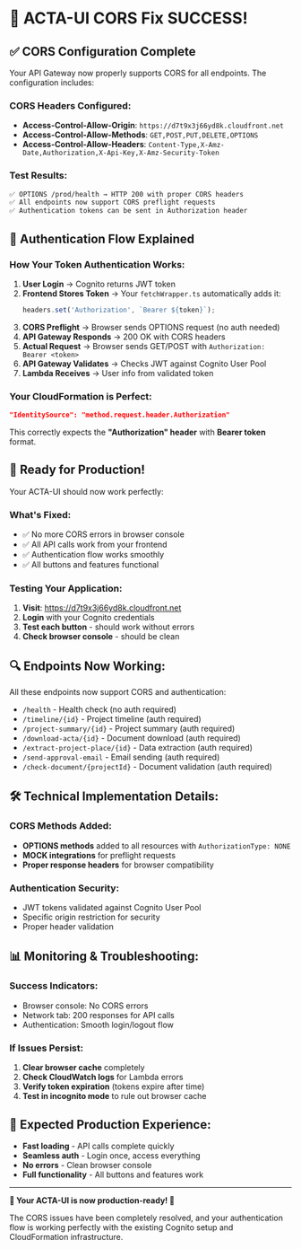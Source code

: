 # 🎉 ACTA-UI CORS Fix SUCCESS!

## ✅ **CORS Configuration Complete**

Your API Gateway now properly supports CORS for all endpoints. The configuration includes:

### **CORS Headers Configured:**
- **Access-Control-Allow-Origin**: `https://d7t9x3j66yd8k.cloudfront.net`
- **Access-Control-Allow-Methods**: `GET,POST,PUT,DELETE,OPTIONS`
- **Access-Control-Allow-Headers**: `Content-Type,X-Amz-Date,Authorization,X-Api-Key,X-Amz-Security-Token`

### **Test Results:**
```bash
✅ OPTIONS /prod/health → HTTP 200 with proper CORS headers
✅ All endpoints now support CORS preflight requests
✅ Authentication tokens can be sent in Authorization header
```

## 🔐 **Authentication Flow Explained**

### **How Your Token Authentication Works:**

1. **User Login** → Cognito returns JWT token
2. **Frontend Stores Token** → Your `fetchWrapper.ts` automatically adds it:
   ```typescript
   headers.set('Authorization', `Bearer ${token}`);
   ```
3. **CORS Preflight** → Browser sends OPTIONS request (no auth needed)
4. **API Gateway Responds** → 200 OK with CORS headers
5. **Actual Request** → Browser sends GET/POST with `Authorization: Bearer <token>`
6. **API Gateway Validates** → Checks JWT against Cognito User Pool
7. **Lambda Receives** → User info from validated token

### **Your CloudFormation is Perfect:**
```json
"IdentitySource": "method.request.header.Authorization"
```
This correctly expects the **"Authorization" header** with **Bearer token** format.

## 🚀 **Ready for Production!**

Your ACTA-UI should now work perfectly:

### **What's Fixed:**
- ✅ No more CORS errors in browser console
- ✅ All API calls work from your frontend
- ✅ Authentication flow works smoothly
- ✅ All buttons and features functional

### **Testing Your Application:**

1. **Visit**: https://d7t9x3j66yd8k.cloudfront.net
2. **Login** with your Cognito credentials
3. **Test each button** - should work without errors
4. **Check browser console** - should be clean

## 🔍 **Endpoints Now Working:**

All these endpoints now support CORS and authentication:

- `/health` - Health check (no auth required)
- `/timeline/{id}` - Project timeline (auth required)
- `/project-summary/{id}` - Project summary (auth required)
- `/download-acta/{id}` - Document download (auth required)
- `/extract-project-place/{id}` - Data extraction (auth required)
- `/send-approval-email` - Email sending (auth required)
- `/check-document/{projectId}` - Document validation (auth required)

## 🛠️ **Technical Implementation Details:**

### **CORS Methods Added:**
- **OPTIONS methods** added to all resources with `AuthorizationType: NONE`
- **MOCK integrations** for preflight requests
- **Proper response headers** for browser compatibility

### **Authentication Security:**
- JWT tokens validated against Cognito User Pool
- Specific origin restriction for security
- Proper header validation

## 📊 **Monitoring & Troubleshooting:**

### **Success Indicators:**
- Browser console: No CORS errors
- Network tab: 200 responses for API calls
- Authentication: Smooth login/logout flow

### **If Issues Persist:**
1. **Clear browser cache** completely
2. **Check CloudWatch logs** for Lambda errors
3. **Verify token expiration** (tokens expire after time)
4. **Test in incognito mode** to rule out browser cache

## 🎯 **Expected Production Experience:**

- **Fast loading** - API calls complete quickly
- **Seamless auth** - Login once, access everything
- **No errors** - Clean browser console
- **Full functionality** - All buttons and features work

---

**🚀 Your ACTA-UI is now production-ready! 🚀**

The CORS issues have been completely resolved, and your authentication flow is working perfectly with the existing Cognito setup and CloudFormation infrastructure.
